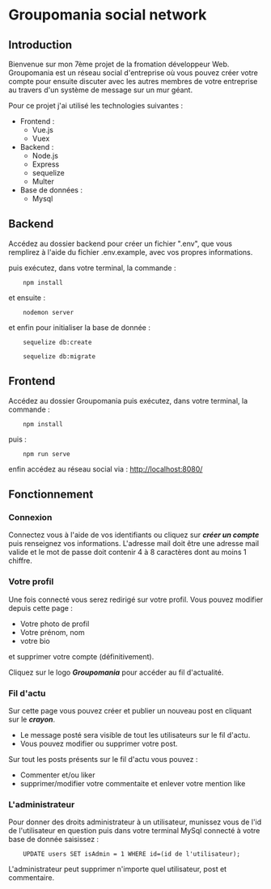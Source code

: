 # Groupomania social network

## Introduction

Bienvenue sur mon 7ème projet de la fromation développeur Web.
Groupomania est un réseau social d'entreprise où vous pouvez créer votre compte pour ensuite discuter avec les autres membres de votre entreprise au travers d'un système de message sur un mur géant.

Pour ce projet j'ai utilisé les technologies suivantes :

- Frontend : 
    - Vue.js
    - Vuex
- Backend :
    - Node.js
    - Express
    - sequelize
    - Multer
- Base de données :
    - Mysql

## Backend

Accédez au dossier backend pour créer un fichier ".env", que vous remplirez à l'aide du fichier .env.example, avec vos propres informations.

puis exécutez, dans votre terminal, la commande :
```console
    npm install
```
et ensuite :
```console
    nodemon server
```

et enfin pour initialiser la base de donnée :
```console
    sequelize db:create
```
```console
    sequelize db:migrate
```

## Frontend

Accédez au dossier Groupomania puis exécutez, dans votre terminal, la commande :
```console
    npm install
```

puis :
```console
    npm run serve
```

enfin accédez au réseau social via : <http://localhost:8080/>

## Fonctionnement

### Connexion
Connectez vous à l'aide de vos identifiants ou cliquez sur ***créer un compte*** puis renseignez vos informations.
L'adresse mail doit être une adresse mail valide et le mot de passe doit contenir 4 à 8 caractères dont au moins 1 chiffre.

### Votre profil
Une fois connecté vous serez redirigé sur votre profil.
Vous pouvez modifier depuis cette page : 
- Votre photo de profil
- Votre prénom, nom
- votre bio

et supprimer votre compte (définitivement).

Cliquez sur le logo ***Groupomania*** pour accéder au fil d'actualité.

### Fil d'actu

Sur cette page vous pouvez créer et publier un nouveau post en cliquant sur le ***crayon***.
- Le message posté sera visible de tout les utilisateurs sur le fil d'actu.
- Vous pouvez modifier ou supprimer votre post.

Sur tout les posts présents sur le fil d'actu vous pouvez :
- Commenter et/ou liker
- supprimer/modifier votre commentaite et enlever votre mention like

### L'administrateur

Pour donner des droits administrateur à un utilisateur, munissez vous de l'id de l'utilisateur en question puis dans votre terminal MySql connecté à votre base de donnée saisissez :

```console
    UPDATE users SET isAdmin = 1 WHERE id=(id de l'utilisateur);
```

L'administrateur peut supprimer n'importe quel utilisateur, post et commentaire.